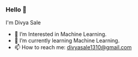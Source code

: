 ### Hello 👋
I'm Divya Sale

- 👀 I’m Interested in Machine Learning. 
- 🌱 I’m currently learning Machine Learning.
- 📫 How to reach me: divyasale1310@gmail.com


